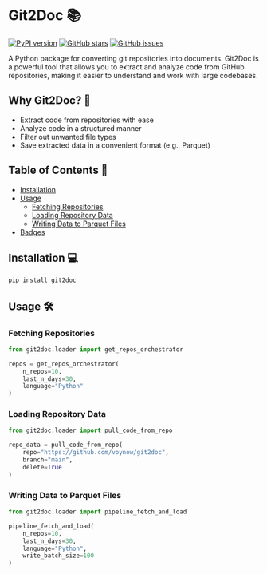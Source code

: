 # Git2Doc 📚
[![PyPI version](https://badge.fury.io/py/git2doc.svg)](https://badge.fury.io/py/git2doc)
[![GitHub stars](https://img.shields.io/github/stars/voynow/git2doc.svg)](https://github.com/voynow/git2doc/stargazers)
[![GitHub issues](https://img.shields.io/github/issues/voynow/git2doc.svg)](https://github.com/voynow/git2doc/issues)

A Python package for converting git repositories into documents. Git2Doc is a powerful tool that allows you to extract and analyze code from GitHub repositories, making it easier to understand and work with large codebases.

## Why Git2Doc? 🚀

- Extract code from repositories with ease
- Analyze code in a structured manner
- Filter out unwanted file types
- Save extracted data in a convenient format (e.g., Parquet)

## Table of Contents 📑

- [Installation](#installation)
- [Usage](#usage)
  - [Fetching Repositories](#fetching-repositories)
  - [Loading Repository Data](#loading-repository-data)
  - [Writing Data to Parquet Files](#writing-data-to-parquet-files)
- [Badges](#badges)

## Installation 💻

```bash
pip install git2doc
```

## Usage 🛠

### Fetching Repositories

```python
from git2doc.loader import get_repos_orchestrator

repos = get_repos_orchestrator(
    n_repos=10,
    last_n_days=30,
    language="Python"
)
```

### Loading Repository Data

```python
from git2doc.loader import pull_code_from_repo

repo_data = pull_code_from_repo(
    repo="https://github.com/voynow/git2doc",
    branch="main",
    delete=True
)
```

### Writing Data to Parquet Files

```python
from git2doc.loader import pipeline_fetch_and_load

pipeline_fetch_and_load(
    n_repos=10,
    last_n_days=30,
    language="Python",
    write_batch_size=100
)
```